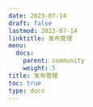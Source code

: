 ```yaml
---
date: 2023-07-14
draft: false
lastmod: 2023-07-14
linktitle: 发布管理
menu:
  docs:
    parent: community
    weight: 5
title: 发布管理
toc: true
type: docs
---
```


